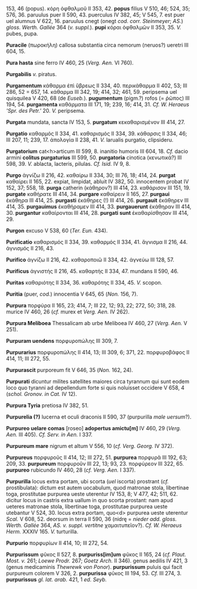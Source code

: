 153, 46 (popus). κόρη ὀφθαλμοῦ II 353, 42. **popus** filius V 510, 46;
524, 35; 576, 36. paruulus puer II 590, 43. puerculus IV 382, 45; V 545,
7. est puer uel alumnus V 622, 16. paruulus cnegt (onegt *cod. corr.
Steinmeyer*; *AS.*) *gloss. Werth. Gallée* 364 (*v. suppl.*). **pupi**
κόραι ὀφθαλμῶν II 353, 35. *V.* pubes, pupa.

**Puracile** (πωροκήλη) callosa substantia circa nemorum (neruos?)
ueretri III 604, 15.

**Pura hasta** sine ferro IV 460, 25 (*Verg. Aen.* VI 760).

**Purgabilis** *v.* piratus.

**Purgamentum** κάθαρμα ἐπὶ ὕβρεως II 334, 40. περικάθαρμα II 402, 53;
III 286, 52 = 657, 14. κάθαρμα III 342, 19; 414, 32; 461, 59. peripsema
uel quisquilea V 420, 68 (de *Euseb.*). **pugumentum** (pigm.?) rofos
(= ῥῶπος) III 194, 54. **purgamenta** καθάρματα III 171, 19; 239, 16;
414, 31. *Cf. W. Heraeus 'Spr. des Petr.'* 20. *V.* peripsema.

**Purgata** mundata, sancta IV 153, 5. **purgatum** κεκαθαρισμένον III
414, 27.

**Purgatio** καθαρμός II 334, 41. καθαρισμός II 334, 39. κάθαρσις II
334, 46; III 207, 11; 239, 17. ἀπολογία II 238, 41. *V.* larualis
purgatio, clipsideru.

**Purgatorium** cat\<h\>articum III 599, 8. inanitio humoris III 604,
18. *Cf.* dacio armini **colitus purgaturius** III 599, 50.
**purgatoria** cinotica (κενωτικά?) III 598, 39. *V.* ablacta, lacteris,
pilulas. *Cf. Isid.* IV 9, 8.

**Purgo** ἁγνίζω II 216, 42. καθαίρω II 334, 30; III 76, 18; 414, 24.
**purgat** καθαίρει II 165, 22. expiat, limpidat, abluit IV 382, 50.
innocentem probat IV 152, 37; 558, 18. **purga** catherin (κάθηρον?) III
414, 23. καθάρισον III 151, 19. **purgate** καθήρατε III 414, 34.
**purgare** καθαίρειν II 165, 27. **purgaui** ἐκάθηρα III 414, 25.
**purgasti** ἐκάθηρες (!) III 414, 26. **purgauit** ἐκάθηρεν III 414, 35.
**purgauimus** ἐκαθήραμεν III 414, 33. **purgauerunt** ἐκάθηραν III 414,
30. **purgantur** καθαίρονται III 414, 28. **purgati sunt**
ἐκαθαρίσθησαν III 414, 29.

**Purgon** excuso V 538, 60 (*Ter. Eun.* 434).

**Purificatio** καθαρισμός II 334, 39. καθαρμός II 334, 41. ἅγνισμα II
216, 44. ἁγνισμός II 216, 43.

**Purifico** ἁγνίζω II 216, 42. καθαροποιῶ II 334, 42. ἁγνεύω III 128,
57.

**Purificus** ἁγνιστής II 216, 45. καθαρτής II 334, 47. mundans II 590,
46.

**Puritas** καθαριότης II 334, 36. καθαρότης II 334, 45. *V.* scopon.

**Puritia** (puer, *cod.*) innocentia V 645, 65 (*Non.* 156, 7).

**Purpura** πορφύρα II 165, 23; 414, 7; III 22, 12; 93, 22; 272, 50;
318, 28. murice IV 460, 26 (*cf.* murex et *Verg. Aen.* IV 262).

**Purpura Meliboea** Thessalicam ab urbe Meliboea IV 460, 27 (*Verg.
Aen.* V 251).

**Purpuram uendens** πορφυροπώλης III 309, 7.

**Purpurarius** πορφυροπώλης II 414, 13; III 309, 6; 371, 22.
πορφυροβάφος II 414, 11; III 272, 55.

**Purpurascit** purporeum fit V 646, 35 (*Non.* 162, 24).

**Purpurati** dicuntur milites satellites maiores circa tyrannum qui
sunt eodem loco quo tyranni ad depellendum forte si quis noluisset
occidere V 658, 4 (*schol. Gronov. in Cat.* IV 12).

**Purpura Tyria** pretiosa IV 382, 51.

**Purpurelia (?)** lucerna et oculi draconis II 590, 37 (purpurilla
*male uersum*?).

**Purpureo uelare comas** \[roseo\] **adopertus amictu\[m\]** IV 460, 29
(*Verg. Aen.* III 405). *Cf. Serv. in Aen.* I 337.

**Purpureum mare** nigrum et altum V 556, 10 (*cf. Verg. Georg.* IV 372).

**Purpureus** πορφυροῦς II 414, 12; III 272, 51. **purpurea** πορφυρᾶ
III 192, 63; 209, 33. **purpureum** πορφυροῦν III 22, 13; 93, 23.
πορφύρεον III 322, 65. **purpureo** rubicundo IV 460, 28 (*cf. Verg.
Aen.* I 337).

**Purpurilla** locus extra portam, ubi scorta (*uel* iscorta) prostrant
(*cf.* prostibulata): dictum est autem uocabulum, quod matronae stola,
libertinae toga, prostitutae purpurea ueste uterentur IV 153, 8; V 477,
42; 511, 62. dicitur locus in castris extra uallum in quo scorta
prostant: nam apud ueteres matronae stola, libertinae toga, prostitutae
purpurea ueste utebantur V 524, 30. locus extra portam, quo\<d\>
purpurea ueste uterentur *Scal.* V 608, 52. deorsum in terra II 590, 36
(nidrę = *nieder add. gloss. Werth. Gallée* 364, *AS. v. suppl.
vertitne* χαμαιτυπεῖον?). *Cf. W. Heraeus Herm.* XXXIV 165. *V.*
turturilla.

**Purpurio** πορφυρίων II 414, 10; III 272, 54.

**Purpurissum** φῦκος II 527, 8. **purpuriss\[im\]um** φῦκος II 165, 24
(*cf. Plaut. Most. v.* 261; *Loewe Prodr.* 267; *Goetz Arch.* II 346).
genus aedilis IV 421, 3 (genus medicaminis *Thewrewk von Ponor*).
**purpurissum** puluis qui facit purpureum colorem V 326, 2.
**purpurissa** φῦκος III 194, 53. *Cf.* III 274, 3. **purpurissus** *gl.
lat. arab.* 421, 1 *ed. Seyb.*
